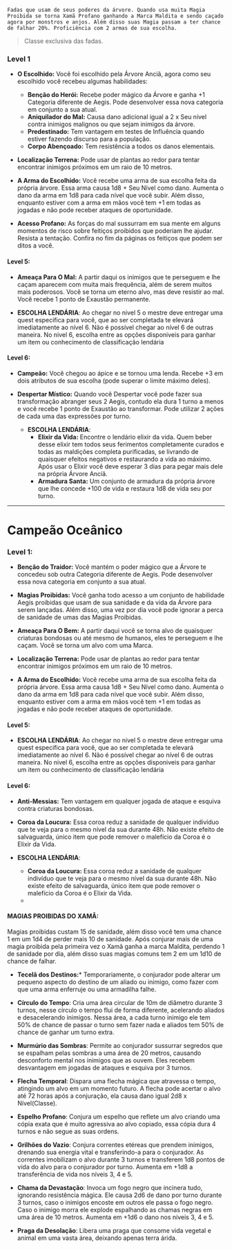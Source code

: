 ```
Fadas que usam de seus poderes da árvore. Quando usa muita Magia Proibida se torna Xamã Profano ganhando a Marca Maldita e sendo caçado agora por monstros e anjos. Além disso suas Magia passam a ter chance de falhar 20%. Proficiência com 2 armas de sua escolha. 
```

>Classe exclusiva das fadas. 

### **Level 1**

- **O Escolhido:** Você foi escolhido pela Árvore Anciã, agora como seu escolhido você recebeu algumas habilidades:
	- **Benção do Herói:** Recebe poder mágico da Árvore e ganha +1 Categoria diferente de Aegis. Pode desenvolver essa nova categoria em conjunto a sua atual.
	- **Aniquilador do Mal:** Causa dano adicional igual a 2 x Seu nível contra inimigos malignos ou que sejam inimigos da árvore.
	- **Predestinado:** Tem vantagem em testes de Influência quando estiver fazendo discurso para a população.
	- **Corpo Abençoado:** Tem resistência a todos os danos elementais.
	
- **Localização Terrena:** Pode usar de plantas ao redor para tentar encontrar inimigos próximos em um raio de 10 metros.
	
- **A Arma do Escolhido:** Você recebe uma arma de sua escolha feita da própria árvore. Essa arma causa 1d8 + Seu Nível como dano. Aumenta o dano da arma em 1d8 para cada nível que você subir. Além disso, enquanto estiver com a arma em mãos você tem +1 em todas as jogadas e não pode receber ataques de oportunidade.
	
- **Acesso Profano:** As forças do mal sussurram em sua mente em alguns momentos de risco sobre feitiços proibidos que poderiam lhe ajudar. Resista a tentação. Confira no fim da páginas os feitiços que podem ser ditos a você.
#### Level 5: 

- **Ameaça Para O Mal:** A partir daqui os inimigos que te perseguem e lhe caçam aparecem com muita mais frequência, além de serem muitos mais poderosos. Você se torna um eterno alvo, mas deve resistir ao mal. Você recebe 1 ponto de Exaustão permanente.
	
 - **ESCOLHA LENDÁRIA**: Ao chegar no nivel 5 o mestre deve entregar uma quest especifica para você, que ao ser completada te elevará imediatamente ao nível 6. Não é possível chegar ao nível 6 de outras maneira. No nivel 6, escolha entre as opções disponiveis para ganhar um item ou conhecimento de classificação lendária 
#### Level 6: 

- **Campeão:** Você chegou ao ápice e se tornou uma lenda. Recebe +3 em dois atributos de sua escolha (pode superar o limite máximo deles).
	
- **Despertar Místico:** Quando você Despertar você pode fazer sua transformação abranger seus 2 Aegis, contudo ela dura 1 turno a menos e você recebe 1 ponto de Exaustão ao transformar. Pode utilizar 2 ações de cada uma das expressões por turno.
	  
  - **ESCOLHA LENDÁRIA**:
	  - **Elixir da Vida:** Encontre o lendário elixir da vida. Quem beber desse elixir tem todos seus ferimentos completamente curados e todas as maldições completa purificadas, se livrando de quaisquer efeitos negativos e restaurando a vida ao máximo. Após usar o Elixir você deve esperar 3 dias para pegar mais dele na própria Árvore Anciã.
	  - **Armadura Santa:** Um conjunto de armadura da própria árvore que lhe concede +100 de vida e restaura 1d8 de vida seu por turno.


----------------------------------------------------------
# Campeão Oceânico

### Level 1:

- **Benção do Traidor:** Você mantém o poder mágico que a Árvore te concedeu sob outra Categoria diferente de Aegis. Pode desenvolver essa nova categoria em conjunto a sua atual.
	
- **Magias Proibidas:** Você ganha todo acesso a um conjunto de habilidade Aegis proibidas que usam de sua sanidade e da vida da Árvore para serem lançadas. Além disso, uma vez por dia você pode ignorar a perca de sanidade de umas das Magias Proibidas.
	
- **Ameaça Para O Bem:** A partir daqui você se torna alvo de quaisquer criaturas bondosas ou até mesmo de humanos, eles te perseguem e lhe caçam. Você se torna um alvo com uma Marca.
	
- **Localização Terrena:** Pode usar de plantas ao redor para tentar encontrar inimigos próximos em um raio de 10 metros.
	
- **A Arma do Escolhido:** Você recebe uma arma de sua escolha feita da própria árvore. Essa arma causa 1d8 + Seu Nível como dano. Aumenta o dano da arma em 1d8 para cada nível que você subir. Além disso, enquanto estiver com a arma em mãos você tem +1 em todas as jogadas e não pode receber ataques de oportunidade.
#### Level 5: 

 - **ESCOLHA LENDÁRIA**: Ao chegar no nivel 5 o mestre deve entregar uma quest especifica para você, que ao ser completada te elevará imediatamente ao nível 6. Não é possível chegar ao nível 6 de outras maneira. No nivel 6, escolha entre as opções disponiveis para ganhar um item ou conhecimento de classificação lendária 
#### Level 6: 
- **Anti-Messias:** Tem vantagem em qualquer jogada de ataque e esquiva contra criaturas bondosas.
	
- **Coroa da Loucura:** Essa coroa reduz a sanidade de qualquer indivíduo que te veja para o mesmo nível da sua durante 48h. Não existe efeito de salvaguarda, único item que pode remover o malefício da Coroa é o Elixir da Vida.
	
- **ESCOLHA LENDÁRIA**:
	- **Coroa da Loucura:** Essa coroa reduz a sanidade de qualquer indivíduo que te veja para o mesmo nível da sua durante 48h. Não existe efeito de salvaguarda, único item que pode remover o malefício da Coroa é o Elixir da Vida.
	- 

#### MAGIAS PROIBIDAS DO XAMÃ: 
Magias proibidas custam 15 de sanidade, além disso você tem uma chance 1 em um 1d4 de perder mais 10 de sanidade. Após conjurar mais de uma magia proibida pela primeira vez o Xamã ganha a marca Maldita, perdendo 1 de sanidade por dia, além disso suas magias comuns tem 2 em um 1d10 de chance de falhar.

- **Tecelã dos Destinos:*** Temporariamente, o conjurador pode alterar um pequeno aspecto do destino de um aliado ou inimigo, como fazer com que uma arma enferruje ou uma armadilha falhe.
	
- **Círculo do Tempo**: Cria uma área circular de 10m de diâmetro durante 3 turnos, nesse círculo o tempo flui de forma diferente, acelerando aliados e desacelerando inimigos. Nessa área, a cada turno inimigo ele tem 50% de chance de passar o turno sem fazer nada e aliados tem 50% de chance de ganhar um turno extra.
	
- **Murmúrio das Sombras**: Permite ao conjurador sussurrar segredos que se espalham pelas sombras a uma área de 20 metros, causando desconforto mental nos inimigos que as ouvem. Eles recebem desvantagem em jogadas de ataques e esquiva por 3 turnos.
	
- **Flecha Temporal**: Dispara uma flecha mágica que atravessa o tempo, atingindo um alvo em um momento futuro. A flecha pode acertar o alvo até 72 horas após a conjuração, ela causa dano igual 2d8 x Nível(Classe).
	
- **Espelho Profano**: Conjura um espelho que reflete um alvo criando uma cópia exata que é muito agressiva ao alvo copiado, essa cópia dura 4 turnos e não segue as suas ordens.
	
- **Grilhões do Vazio**: Conjura correntes etéreas que prendem inimigos, drenando sua energia vital e transferindo-a para o conjurador. As correntes imobilizam o alvo durante 3 turnos e transferem 1d8 pontos de vida do alvo para o conjurador por turno. Aumenta em +1d8 a transferência de vida nos níveis 3, 4 e 5.
	
- **Chama da Devastação**: Invoca um fogo negro que incinera tudo, ignorando resistência mágica. Ele causa 2d6 de dano por turno durante 3 turnos, caso o inimigos encoste em outros ele passa o fogo negro. Caso o inimigo morra ele explode espalhando as chamas negras em uma área de 10 metros. Aumenta em +1d6 o dano nos níveis 3, 4 e 5.
	
- **Praga da Desolação**: Libera uma praga que consome vida vegetal e animal em uma vasta área, deixando apenas terra árida.
